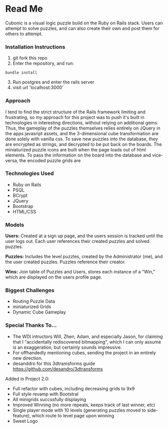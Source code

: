 # Read Me
Cubonic is a visual logic puzzle build on the Ruby on Rails stack. Users can attempt to solve puzzles, and can also create their own and post them for others to attempt.



### Installation Instructions

1. git fork this repo
2. Enter the repository, and run:
```console
bundle install
```
3. Run postgres and enter the rails server
4. visit url 'localhost:3000'
### Approach

I tend to find the strict structure of the Rails framework limiting and frustrating, so my approach for this project was to push it's built in technologies in interesting directions, without relying on additional gems. Thus, the gameplay of the puzzles themselves relies entirely on JQuery in the apps javasript assets, and the 3-dimensional cube transformation are done solely with vanilla css. To save new puzzles into the database, they are encrypted as strings, and decrypted to be put back on the boards. The miniaturized puzzle icons are built when the page loads out of html elements. To pass the information on the board into the database and vice-versa, the encoded puzzle grids are 

### Technologies Used
- Ruby on Rails
- PSQL
- BCrypt
- JQuery
- Bootstrap
- HTML/CSS


### Models
**Users:** Created at a sign up page, and the users session is tracked until the user logs out. Each user references their created puzzles and solved puzzles.

**Puzzles:** Includes the level puzzles, created by the Administrator (me), and the user created puzzles. Puzzles reference their creator.

**Wins:** Join table of Puzzles and Users, stores each instance of a "Win," which are displayed on the users profile page.


### Biggest Challenges
- Routing Puzzle Data
- miniaturized Grids
- Dynamic Cube Gameplay


### Special Thanks To...
- The WDI intructors Will, Zhen, Adam, and especially Jason, for claiming that I "accidentally rediscovered bitmapping", which I can only assume is an exaggeration, but certainly sounds impressive.
- For offhandedly mentioning cubes, sending the project in an entirely new direction.
- desanddro for this 3dtramsforms guide https://github.com/desandro/3dtransforms


Added in Project 2.0:
- Full refactor with cubes, including decreasing grids to 9x9
- Full style revamp with Bootstral
- All minigrids succssfully displaying
- Improved Winning (no more repeats, keeps track of last winner, etc)
- Single player mode with 10 levels (generating puzzles moved to side-feature), which route to level page upon winning
- Sweet Logo
